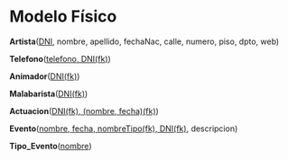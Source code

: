 # Modelo Físico

**Artista**(<u>DNI</u>, nombre, apellido, fechaNac, calle, numero, piso, dpto, web)

**Telefono**(<u>telefono, DNI(fk)</u>)

**Animador**(<u>DNI(fk)</u>)

**Malabarista**(<u>DNI(fk)</u>)

**Actuacion**(<u>DNI(fk), (nombre, fecha)(fk)</u>)

**Evento**(<u>nombre, fecha, nombreTipo(fk), DNI(fk)</u>, descripcion)

**Tipo_Evento**(<u>nombre</u>)